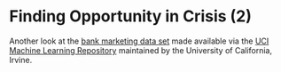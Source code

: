# Finding Opportunity in Crisis (2)
Another look at the [bank marketing data set](http://archive.ics.uci.edu/ml/datasets/Bank+Marketing)  made available via the [UCI Machine Learning Repository](http://archive.ics.uci.edu/ml) maintained by the University of California, Irvine.
